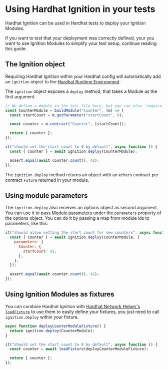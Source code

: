 # Using Hardhat Ignition in your tests

Hardhat Ignition can be used in Hardhat tests to deploy your Ignition Modules.

If you want to test that your deployment was correctly defined, your you want to use Ignition Modules to simplify your test setup, continue reading this guide.

## The Ignition object

Requiring Hardhat Ignition within your Hardhat config will automatically add an `ignition` object to the [Hardhat Runtime Environment](../../../hardhat-runner/docs/advanced/hardhat-runtime-environment.md).

The `ignition` object exposes a `deploy` method, that takes a Module as the first argument.

```js
// We define a module in the test file here, but you can also `require`/`import` it.
const CounterModule = buildModule("Counter", (m) => {
  const startCount = m.getParameter("startCount", 0);

  const counter = m.contract("Counter", [startCount]);

  return { counter };
});

it("should set the start count to 0 by default", async function () {
  const { counter } = await ignition.deploy(CounterModule);

  assert.equal(await counter.count(), 42);
});
```

The `ignition.deploy` method returns an object with an `ethers` contract per contract `Future` returned in your module.

## Using module parameters

The `ignition.deploy` also receives an options object as second argument. You can use it to pass [Module parameters](./parameters.md) under the `parameters` property of the options object. You can do it by passing a map from module ids to parameters, like this:

```js
it("should allow setting the start count for new counters", async function () {
  const { counter } = await ignition.deploy(CounterModule, {
    parameters: {
      Counter: {
        startCount: 42,
      },
    },
  });

  assert.equal(await counter.count(), 42);
});
```

## Using Ignition Modules as fixtures

You can combine Hardhat Ignition with [Hardhat Network Helper's `loadFixture`](../../../hardhat-network-helpers/docs/reference.md#loadfixture) to use them to easily define your fixtures, you just need to call `ignition.deploy` within your fixture.

```js
async function deployCounterModuleFixture() {
  return ignition.deploy(CounterModule);
}

it("should set the start count to 0 by default", async function () {
  const counter = await loadFixture(deployCounterModuleFixture);

  return { counter };
});
```
